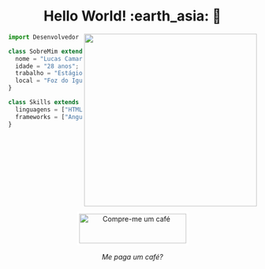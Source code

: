 <h1 align= "center"><b>Hello World! :earth_asia:  🖖 </b></h1>

<img src="https://raw.githubusercontent.com/MicaelliMedeiros/micaellimedeiros/master/image/computer-illustration.png" min-width="350px" max-width="350px" width="350px" align="right">

```js
import Desenvolvedor from "LcamargodaSilva";

class SobreMim extends Desenvolvedor {
  nome = "Lucas Camargo da Silva";
  idade = "28 anos";
  trabalho = "Estágio de TI na FozPrev";
  local = "Foz do Iguaçu PR";
}

class Skills extends Desenvolvedor {
  linguagens = ["HTML, CSS, JAVASCRIPT, JAVA"];
  frameworks = ["Angular, Bootstrap, Spring"];
}
```

<div align="center">
  <a href="https://pixmeacoffee.vercel.app/lcamargodasilva" target="_blank">
    <img src="https://pixmeacoffee.vercel.app/logo-blue.svg" alt="Compre-me um café" style="height: 60px !important; width: 217px !important; border: 5px solid white; border-radius: 5px; margin-top: 10px;">
  </a>
  <p><i>Me paga um café?</i></p>
</div>
